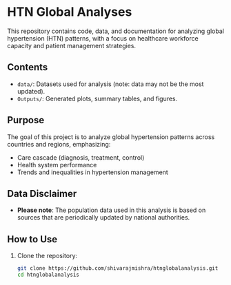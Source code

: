 # HTN Global Analyses

This repository contains code, data, and documentation for analyzing global hypertension (HTN) patterns, with a focus on healthcare workforce capacity and patient management strategies.

## Contents

- `data/`: Datasets used for analysis (note: data may not be the most updated).
- `Outputs/`: Generated plots, summary tables, and figures.

## Purpose

The goal of this project is to analyze global hypertension patterns across countries and regions, emphasizing:

- Care cascade (diagnosis, treatment, control)
- Health system performance
- Trends and inequalities in hypertension management

## Data Disclaimer

- **Please note**: The population data used in this analysis is based on sources that are periodically updated by national authorities. 

## How to Use

1. Clone the repository:
   ```bash
   git clone https://github.com/shivarajmishra/htnglobalanalysis.git
   cd htnglobalanalysis
